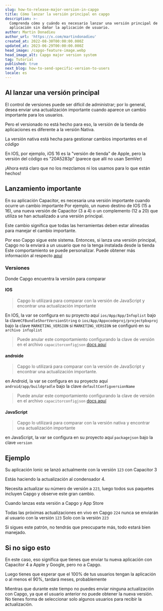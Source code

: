 ```yaml
---
slug: how-to-release-major-version-in-capgo
title: Cómo lanzar la versión principal en capgo
description: >-
  Comprenda cómo y cuándo es necesario lanzar una versión principal de su
  aplicación sin dañar la aplicación de usuario.
author: Martin Donadieu
author_url: 'https://x.com/martindonadieu'
created_at: 2022-08-30T00:00:00.000Z
updated_at: 2023-06-29T00:00:00.000Z
head_image: /capgo-feature-image.webp
head_image_alt: Capgo major version system
tag: Tutorial
published: true
next_blog: how-to-send-specific-version-to-users
locale: es
---
```


## Al lanzar una versión principal

El control de versiones puede ser difícil de administrar; por lo general, desea enviar una actualización importante cuando aparece un cambio importante para los usuarios.

Pero el versionado no está hecho para eso, la versión de la tienda de aplicaciones es diferente a la versión Nativa.

La versión nativa está hecha para gestionar cambios importantes en el *código*

En IOS, por ejemplo, iOS 16 es la "versión de tienda" de Apple, pero la versión del código es "20A5283p" (parece que allí no usan SemVer)

¡Ahora está claro que no los mezclamos ni los usamos para lo que están hechos!

## Lanzamiento importante

En su aplicación Capacitor, es necesaria una versión importante cuando ocurre un cambio importante 
Por ejemplo, un nuevo destino de IOS (15 a 16), una nueva versión de Capacitor (3 a 4) o un complemento (12 a 20) que utiliza se han actualizado a una versión principal.

Este cambio significa que todas las herramientas deben estar alineadas para manejar el cambio importante.

Por eso Capgo sigue este sistema.
Entonces, si lanza una versión principal, Capgo no la enviará a un usuario que no la tenga instalada desde la tienda\
Este comportamiento se puede personalizar. Puede obtener más información al respecto [aquí](/docs/tooling/cli/#disable-updates-strategy)

### Versiones

Donde Capgo encuentra la versión para comparar

#### IOS
  > Capgo lo utilizará para comparar con la versión de JavaScript y encontrar una actualización importante

 En IOS, la var se configura en su proyecto aquí `ios/App/App/Infoplist` bajo la clave`CFBundleShortVersionString` o `ios/App/Appxcodeproj/projectpbxproj` bajo la clave `MARKETING_VERSION` si `MARKETING_VERSION` se configuró en su ` archivo infoplist`
  > Puede anular este comportamiento configurando la clave de versión en el archivo `capacitorconfigjson` [docs aquí](/docs/plugin/auto-update#advanced-settings/)

#### androide
  > Capgo lo utilizará para comparar con la versión de JavaScript y encontrar una actualización importante.

  en Android, la var se configura en su proyecto aquí `android/app/buildgradle` bajo la clave `defaultConfigversionName`
  > Puede anular este comportamiento configurando la clave de versión en el archivo `capacitorconfigjson` [docs aquí](/docs/plugin/auto-update#advanced-settings/)

#### JavaScript
  > Capgo lo utilizará para comparar con la versión nativa y encontrar una actualización importante

  en JavaScript, la var se configura en su proyecto aquí `packagejson` bajo la clave `version`
## Ejemplo

Su aplicación Ionic se lanzó actualmente con la versión `123` con Capacitor 3

Estás haciendo la actualización al condensador 4.

Necesita actualizar su número de versión a `223`, luego todos sus paquetes incluyen Capgo y observe este gran cambio.

Cuando lanzas esta versión a Capgo y App Store

Todas las próximas actualizaciones en vivo en Capgo `224` nunca se enviarán al usuario con la versión `123` Solo con la versión `223`

Si sigues este patrón, no tendrás que preocuparte más, todo estará bien manejado.


## Si no sigo esto

En este caso, eso significa que tienes que enviar tu nueva aplicación con Capacitor 4 a Apple y Google, pero no a Capgo.

Luego tienes que esperar que el 100% de tus usuarios tengan la aplicación o al menos el 90%, tardará meses, probablemente

Mientras que durante este tiempo no puedes enviar ninguna actualización con Capgo, ya que el usuario anterior no puede obtener la nueva versión.
No tienes forma de seleccionar solo algunos usuarios para recibir la actualización.